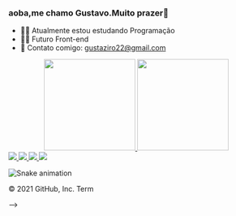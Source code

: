 ### aoba,me chamo Gustavo.Muito prazer👋


- 👨‍💻 Atualmente estou estudando Programação 
- 👨‍💻 Futuro Front-end
- 💌 Contato comigo: gustaziro22@gmail.com

<div align = "center">
  <a href="https://github.com/gustvoh">
  <img height = "180em" src = "https://github-readme-stats.vercel.app/api?username=gustvoh&show_icons=fals&theme=dark&include_all_commits=true&count_private=true" />
  <img height = "180em" src = "https://github-readme-stats.vercel.app/api/top-langs/?username=gustvoh&layout=compact&langs_count=7&theme=dark" />
</div>
 
  <div> 
  <a href="https://www.youtube.com/channel/UCwoBx8cMUyjRW1JKU2nO1jQ" target="_blank"> <img src = "https://img.shields.io/badge/YouTube-FF0000? style = for-the-badge & logo = youtube & logoColor = white "target =" _ blank "> </a>
  <a href="https://www.instagram.com/jovem_gusta/" target="_blank"> <img src = "https://img.shields.io/badge/-Instagram-%23E4405F?style=for-the- emblema & logo = instagram & logoColor = white "target =" _ blank "> </a>
  <a href = "gustaziro22@gmail.com"> <img src = "https://img.shields.io/badge/-Gmail-%23333?style=for-the-badge&logo=gmail&logoColor=white" target = "_ blank"> </a>
  <a href="https://www.linkedin.com/in/rafaella-ballerini-45875016a" target="_blank"> <img src = "https://img.shields.io/badge/-LinkedIn-% 230077B5? Style = for-the-badge & logo = linkedin & logoColor = white "target =" _ blank "> </a> 
 
  ![Snake animation](https://github.com/gustvoh/gustvoh/blob/output/github-contribution-grid-snake.svg)
 
</div>
© 2021 GitHub, Inc.
Term
  
-->

